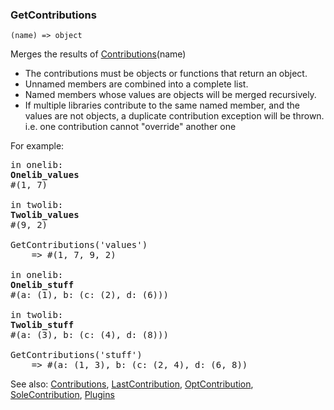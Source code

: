 ### GetContributions

``` suneido
(name) => object
```

Merges the results of [Contributions](<Contributions.md>)(name)

-	The contributions must be objects or functions that return an object.
-	Unnamed members are combined into a complete list.
-	Named members whose values are objects will be merged recursively.
-	If multiple libraries contribute to the same named member, and the values are not objects, a duplicate contribution exception will be thrown. i.e. one contribution cannot "override" another one


For example:
<pre>
in onelib:
<b>Onelib_values</b>
#(1, 7) 

in twolib:
<b>Twolib_values</b>
#(9, 2)

GetContributions('values') 
    => #(1, 7, 9, 2)

in onelib:
<b>Onelib_stuff</b>
#(a: (1), b: (c: (2), d: (6)))

in twolib:
<b>Twolib_stuff</b>
#(a: (3), b: (c: (4), d: (8)))

GetContributions('stuff')
    => #(a: (1, 3), b: (c: (2, 4), d: (6, 8))
</pre>


See also:
[Contributions](<Contributions.md>),
[LastContribution](<LastContribution.md>),
[OptContribution](<OptContribution.md>),
[SoleContribution](<SoleContribution.md>),
[Plugins](<Plugins.md>)

